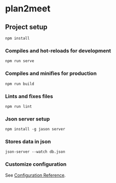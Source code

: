 # plan2meet
## Project setup
```
npm install
```

### Compiles and hot-reloads for development
```
npm run serve
```

### Compiles and minifies for production
```
npm run build
```

### Lints and fixes files
```
npm run lint
```
### Json server setup
```
npm install -g jason server
```
### Stores data in json
```
json-server --watch db.json
```
### Customize configuration
See [Configuration Reference](https://cli.vuejs.org/config/).
